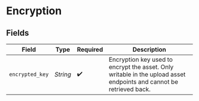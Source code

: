 # Encryption


## Fields

| Field                                                                                                               | Type                                                                                                                | Required                                                                                                            | Description                                                                                                         |
| ------------------------------------------------------------------------------------------------------------------- | ------------------------------------------------------------------------------------------------------------------- | ------------------------------------------------------------------------------------------------------------------- | ------------------------------------------------------------------------------------------------------------------- |
| `encrypted_key`                                                                                                     | *String*                                                                                                            | :heavy_check_mark:                                                                                                  | Encryption key used to encrypt the asset. Only writable in the upload asset endpoints and cannot be retrieved back. |